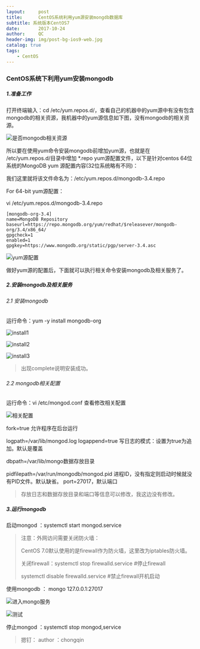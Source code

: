 ```yaml
---
layout:     post
title:      CentOS系统利用yum源安装mongdb数据库
subtitle: 系统版本CentOS7
date:       2017-10-24
author:     QC
header-img: img/post-bg-ios9-web.jpg
catalog: true
tags:
    - CentOS
---
```


### CentOS系统下利用yum安装mongodb

##### 1.准备工作

打开终端输入：cd  /etc/yum.repos.d/，查看自己的机器中的yum源中有没有包含mongodb的相关资源，我机器中的yum源信息如下图，没有mongodb的相关资源。

![是否mongodb相关资源](F:\typora_md\CentOS系统安装mongodb\是否mongodb相关资源.png)

所以要在使用yum命令安装mongodb前增加yum源，也就是在 /etc/yum.repos.d/目录中增加 *.repo yum源配置文件，以下是针对centos 64位系统的MongoDB yum 源配置内容(32位系统略有不同)：  

我们这里就将该文件命名为：/etc/yum.repos.d/mongodb-3.4.repo 

For 64-bit yum源配置：  

vi /etc/yum.repos.d/mongodb-3.4.repo

```
[mongodb-org-3.4]
name=MongoDB Repository
baseurl=https://repo.mongodb.org/yum/redhat/$releasever/mongodb-org/3.4/x86_64/
gpgcheck=1
enabled=1
gpgkey=https://www.mongodb.org/static/pgp/server-3.4.asc
```

  ![yum源配置](F:\typora_md\CentOS系统安装mongodb\yum源配置.png)

做好yum源的配置后，下面就可以执行相关命令安装mongodb及相关服务了。

##### 2.安装mongodb及相关服务

###### 2.1 安装mongodb

运行命令：yum -y install mongodb-org

![install1](F:\typora_md\CentOS系统安装mongodb\install1.png)

![install2](F:\typora_md\CentOS系统安装mongodb\install2.png)

![install3](F:\typora_md\CentOS系统安装mongodb\install3.png)

> 出现complete说明安装成功。

###### 2.2 mongodb相关配置

运行命令：vi /etc/mongod.conf 查看修改相关配置

![相关配置](F:\typora_md\CentOS系统安装mongodb\相关配置.png)

fork=true   允许程序在后台运行

logpath=/var/lib/mongod.log logappend=true 写日志的模式：设置为true为追加。默认是覆盖

 dbpath=/var/lib/mongo数据存放目录

pidfilepath=/var/run/mongodb/mongod.pid 进程ID，没有指定则启动时候就没有PID文件。默认缺省。
port=27017，默认端口

> 存放日志和数据存放目录和端口等信息可以修改，我这边没有修改。

##### 3.运行mongodb

启动mongod ：systemctl start mongod.service

>注意：外网访问需要关闭防火墙：
>
>CentOS 7.0默认使用的是firewall作为防火墙，这里改为iptables防火墙。
>
>关闭firewall：systemctl stop firewalld.service #停止firewall
>
>systemctl disable firewalld.service #禁止firewall开机启动

使用mongodb ： mongo 127.0.0.1:27017

![进入mongo服务](F:\typora_md\CentOS系统安装mongodb\进入mongo服务.png)

![测试](F:\typora_md\CentOS系统安装mongodb\测试.png)

停止mongod ：systemctl stop mongod,service

> 摁钉： author ：chongqin







